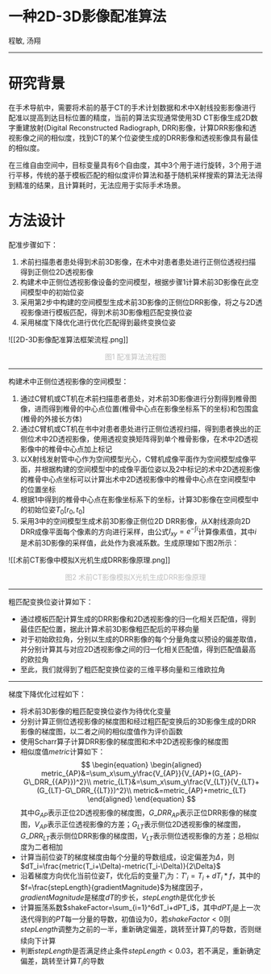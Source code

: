 # 一种2D-3D影像配准算法
程敏, 汤翔

---

# 研究背景

在手术导航中，需要将术前的基于CT的手术计划数据和术中X射线投影影像进行配准以提高到达目标位置的精度，当前的算法实现通常使用3D CT影像生成2D数字重建放射(Digital Reconstructed Radiograph, DRR)影像，计算DRR影像和透视影像之间的相似度，找到CT的某个位姿使生成的DRR影像和透视影像具有最佳的相似度。

在三维自由空间中，目标变量具有6个自由度，其中3个用于进行旋转，3个用于进行平移，传统的基于模板匹配的相似度评价算法和基于随机采样搜索的算法无法得到精准的结果，且计算耗时，无法应用于实际手术场景。

# 方法设计

配准步骤如下：
1. 术前扫描患者患处得到术前3D影像，在术中对患者患处进行正侧位透视扫描得到正侧位2D透视影像
2. 构建术中正侧位透视影像设备的空间模型，根据步骤1计算术前3D影像在此空间模型中的初始位姿
3. 采用第2步中构建的空间模型生成术前3D影像的正侧位DRR影像，将之与2D透视影像进行模板匹配，得到术前3D影像粗匹配变换位姿
4. 采用梯度下降优化进行优化匹配得到最终变换位姿

![[2D-3D影像配准算法框架流程.png]]
<center><font color=silver>图1 配准算法流程图</font></center>

---
构建术中正侧位透视影像的空间模型：
1. 通过C臂机或CT机在术前扫描患者患处，对术前3D影像进行分割得到椎骨图像，进而得到椎骨的中心点位置(椎骨中心点在影像坐标系下的坐标)和包围盒(椎骨的外接长方体)
2. 通过C臂机或CT机在书中对患者患处进行正侧位透视扫描，得到患者换出的正侧位术中2D透视影像，使用透视变换矩阵得到单个椎骨影像，在术中2D透视影像中的椎骨中心点加上标记
3. 以X射线发射管中心作为空间模型光心，C臂机成像平面作为空间模型成像平面，并根据构建的空间模型中的成像平面位姿以及2中标记的术中2D透视影像的椎骨中心点坐标可以计算出术中2D透视影像中的椎骨中心点在空间模型中的位置坐标
4. 根据1中得到的椎骨中心点在影像坐标系下的坐标，计算3D影像在空间模型中的初始位姿$T_0[r_0,t_0]$
5. 采用3中的空间模型生成术前3D影像正侧位2D DRR影像，从X射线源向2D DRR成像平面每个像素的方向进行采样，由公式$I_{xy}=e^{-\int i}$计算像素值，其中$i$是术前3D影像的采样值，此处作为衰减系数。生成原理如下图2所示：

![[术前CT影像中模拟X光机生成DRR影像原理.png]]
<center><font color=silver>图2 术前CT影像模拟X光机生成DRR影像原理</font></center>	

---
粗匹配变换位姿计算如下：
- 通过模板匹配计算生成的DRR影像和2D透视影像的归一化相关匹配值，得到最佳匹配位置，据此计算术前3D影像粗匹配后的平移向量
- 对于初始欧拉角，分别以生成的DRR影像的每个分量角度以预设的偏差取值，并分别计算其与对应2D透视影像之间的归一化相关匹配值，得到匹配值最高的欧拉角
- 至此，我们就得到了粗匹配变换位姿的三维平移向量和三维欧拉角

---
梯度下降优化过程如下：
- 将术前3D影像的粗匹配变换位姿作为待优化变量
- 分别计算正侧位透视影像的梯度图和经过粗匹配变换后的3D影像生成的DRR影像的梯度图，以二者之间的相似度值作为评价函数
- 使用Scharr算子计算DRR影像的梯度图和术中2D透视影像的梯度图
- 相似度值$metric$计算如下：
$$
\begin{equation}
\begin{aligned}
metric_{AP}&=\sum_x\sum_y\frac{V_{AP}}{V_{AP}+(G_{AP}-G\_DRR_{{AP}})^2}\\
metric_{LT}&=\sum_x\sum_y\frac{V_{LT}}{V_{LT}+(G_{LT}-G\_DRR_{{LT}})^2}\\
metric&=metric_{AP}+metric_{LT}
\end{aligned}
\end{equation}
$$
	其中$G_{AP}$表示正位2D透视影像的梯度图，$G\_DRR_{AP}$表示正位DRR影像的梯度图，$V_{AP}$表示正位透视影像的方差；$G_{LT}$表示侧位2D透视影像的梯度图，$G\_DRR_{LT}$表示侧位DRR影像的梯度图，$V_{LT}$表示侧位透视影像的方差；总相似度为二者相加
- 计算当前位姿$T$的梯度梯度由每个分量的导数组成，设定偏差为$\Delta$，则$dT_i=\frac{metric(T_i+\Delta)-metric(T_i-\Delta)}{2\Delta}$
- 沿着梯度方向优化当前位姿$T$，优化后的变量$T'_i$为：$T'_i=T_i+dT_i*f$，其中的$f=\frac{stepLength}{gradientMagnitude}$为梯度因子，$gradientMagnitude$是梯度$dT$的步长，$stepLength$是优化步长
- 计算振荡系数$shakeFactor=\sum_{i=1}^6dT_i+dPT_i$，其中$dPT_i$是上一次迭代得到的$PT$每一分量的导数，初值设为0，若$shakeFactor<0$则$stepLength$调整为之前的一半，重新确定偏差，跳转至计算$T_i$的导数，否则继续向下计算
- 判断$stepLength$是否满足终止条件$stepLength<0.03$，若不满足，重新确定偏差，跳转至计算$T_i$的导数
